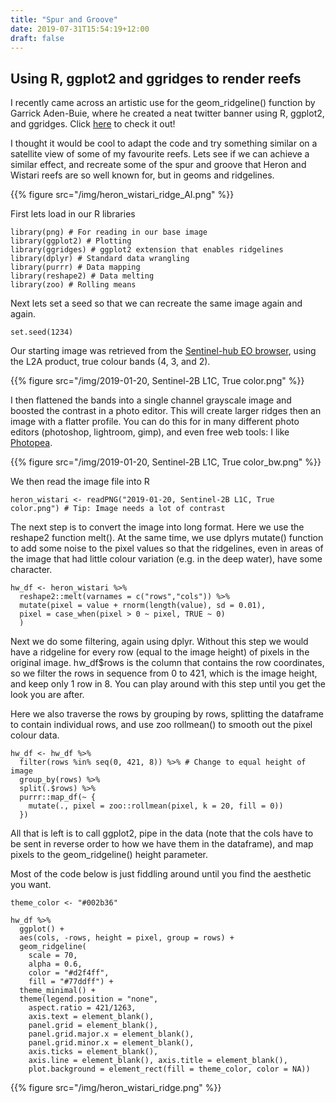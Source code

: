```yaml
---
title: "Spur and Groove"
date: 2019-07-31T15:54:19+12:00
draft: false
---
```


## Using R, ggplot2 and ggridges to render reefs

I recently came across an artistic use for the geom_ridgeline() function by Garrick Aden-Buie, where he created a neat twitter banner using R, ggplot2, and ggridges. Click [here](https://www.garrickadenbuie.com/blog/my-ggridges-twitter-header/) to check it out!

I thought it would be cool to adapt the code and try something similar on a satellite view of some of my favourite reefs. Lets see if we can achieve a similar effect, and recreate some of the spur and groove that Heron and Wistari reefs are so well known for, but in geoms and ridgelines.

{{% figure src="/img/heron_wistari_ridge_AI.png" %}}

First lets load in our R libraries

```
library(png) # For reading in our base image
library(ggplot2) # Plotting 
library(ggridges) # ggplot2 extension that enables ridgelines
library(dplyr) # Standard data wrangling
library(purrr) # Data mapping
library(reshape2) # Data melting
library(zoo) # Rolling means
```

Next lets set a seed so that we can recreate the same image again and again.

```
set.seed(1234)
```

Our starting image was retrieved from the [Sentinel-hub EO browser](https://apps.sentinel-hub.com/eo-browser/?lat=-23.5287&lng=151.8901&zoom=10&time=2019-07-29&preset=1_TRUE_COLOR&datasource=Sentinel-2%20L1C), using the L2A product, true colour bands (4, 3, and 2).

{{% figure src="/img/2019-01-20, Sentinel-2B L1C, True color.png" %}}

I then flattened the bands into a single channel grayscale image and boosted the contrast in a photo editor. This will create larger ridges then an image with a flatter profile. You can do this for in many different photo editors (photoshop, lightroom, gimp), and even free web tools: I like [Photopea](https://www.photopea.com/).

{{% figure src="/img/2019-01-20, Sentinel-2B L1C, True color_bw.png" %}}

We then read the image file into R

```
heron_wistari <- readPNG("2019-01-20, Sentinel-2B L1C, True color.png") # Tip: Image needs a lot of contrast
```

The next step is to convert the image into long format. Here we use the reshape2 function melt(). At the same time, we use dplyrs mutate() function to add some noise to the pixel values so that the ridgelines, even in areas of the image that had little colour variation (e.g. in the deep water), have some character.

```
hw_df <- heron_wistari %>% 
  reshape2::melt(varnames = c("rows","cols")) %>%
  mutate(pixel = value + rnorm(length(value), sd = 0.01),
  pixel = case_when(pixel > 0 ~ pixel, TRUE ~ 0)
  )
```

Next we do some filtering, again using dplyr. Without this step we would have a ridgeline for every row (equal to the image height) of pixels in the original image. hw_df$rows is the column that contains the row coordinates, so we filter the rows in sequence from 0 to 421, which is the image height, and keep only 1 row in 8. You can play around with this step until you get the look you are after.

Here we also traverse the rows by grouping by rows, splitting the dataframe to contain individual rows, and use zoo rollmean() to smooth out the pixel colour data.

```
hw_df <- hw_df %>%
  filter(rows %in% seq(0, 421, 8)) %>% # Change to equal height of image
  group_by(rows) %>% 
  split(.$rows) %>% 
  purrr::map_df(~ {
    mutate(., pixel = zoo::rollmean(pixel, k = 20, fill = 0))
  })
```

All that is left is to call ggplot2, pipe in the data (note that the cols have to be sent in reverse order to how we have them in the dataframe), and map pixels to the geom_ridgeline() height parameter.

Most of the code below is just fiddling around until you find the aesthetic you want.

```
theme_color <- "#002b36"

hw_df %>% 
  ggplot() + 
  aes(cols, -rows, height = pixel, group = rows) + 
  geom_ridgeline(
    scale = 70, 
    alpha = 0.6,
    color = "#d2f4ff",
    fill = "#77ddff") +
  theme_minimal() +
  theme(legend.position = "none",
    aspect.ratio = 421/1263,
    axis.text = element_blank(),
    panel.grid = element_blank(),
    panel.grid.major.x = element_blank(),
    panel.grid.minor.x = element_blank(),
    axis.ticks = element_blank(),
    axis.line = element_blank(), axis.title = element_blank(),
    plot.background = element_rect(fill = theme_color, color = NA))
```

{{% figure src="/img/heron_wistari_ridge.png" %}}